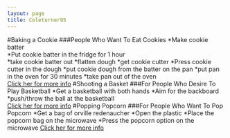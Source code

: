 ```yaml
---
layout: page
title: Coleturner95
---
```







#Baking a Cookie
###People Who Want To Eat Cookies
*Make cookie batter  
*Put cookie batter in the fridge for 1 hour  
*take cookie batter out
*flatten dough
*get cookie cutter 
*Press cookie cutter in the dough 
*put cookie dough from the batter on the pan 
*put pan in the oven for 30 minutes 
*take pan out of the oven  
[Click her for more info](https://www.pillsbury.com/everyday-eats/desserts/cookies-bars/the-cookie-dough-hack-that-will-change-your-life)
#Shooting a Basket
###For People Who Desire To Play Basketball
*Get a basketball with both hands
*Aim for the backboard
*push/throw the ball at the basketball  
[Click her for more info](https://www.breakthroughbasketball.com/fundamentals/shooting-technique.html)
#Popping Popcorn
###For People Who Want To Pop Popcorn
*Get a bag of orville redenaucher
*Open the plastic
*Place the popcorn bag on the microwave
*Press the popcorn option on the microwave
[Click her for more info](http://www.orville.com/perfect-popcorn)
